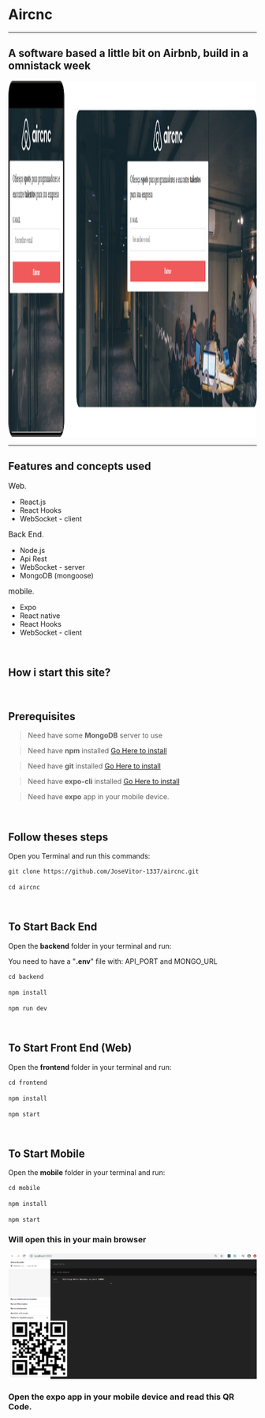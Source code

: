 # Aircnc

---

## A software based a little bit on Airbnb, build in a omnistack week

<img src="https://github.com/JoseVitor-1337/aircnc/blob/master/Interfaces.svg" width="1280" height="720" />

---

## Features and concepts used

<span style="font-size:1.1em">Web</span>.

- React.js
- React Hooks
- WebSocket - client

<span style="font-size:1.1em">Back End</span>.

- Node.js
- Api Rest
- WebSocket - server
- MongoDB (mongoose)

<span style="font-size:1.1em">mobile</span>.

- Expo
- React native
- React Hooks
- WebSocket - client

<br />

## How i start this site?

<br />

## Prerequisites

> Need have some **MongoDB** server to use

> Need have **npm** installed [Go Here to install](https://nodejs.org/en/)

> Need have **git** installed [Go Here to install](https://git-scm.com/downloads)

> Need have **expo-cli** installed [Go Here to install](https://docs.expo.io/)

> Need have **expo** app in your mobile device.

<br />

## Follow theses steps

Open you Terminal and run this commands:

```
git clone https://github.com/JoseVitor-1337/aircnc.git

cd aircnc

```

<br>

## To Start Back End

Open the **backend** folder in your terminal and run:

You need to have a "**.env**" file with: API_PORT and MONGO_URL

```
cd backend

npm install

npm run dev

```

<br>

## To Start Front End (Web)

Open the **frontend** folder in your terminal and run:

```
cd frontend

npm install

npm start

```

<br>

## To Start Mobile

Open the **mobile** folder in your terminal and run:

```
cd mobile

npm install

npm start

```

### Will open this in your main browser

![Metro-Bundler](https://github.com/JoseVitor-1337/aircnc/blob/master/expo.png)

### Open the expo app in your mobile device and read this QR Code.
